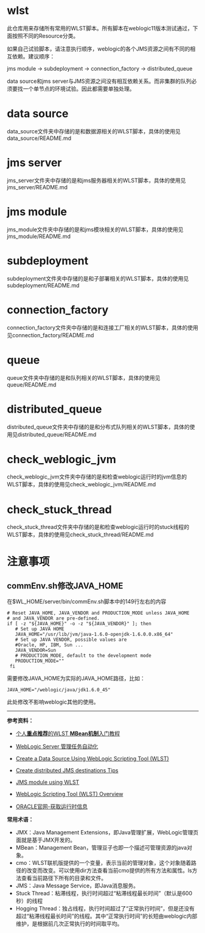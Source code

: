# wlst

此仓库用来存储所有常用的WLST脚本。所有脚本在weblogic11版本测试通过，下面按照不同的Resource分类。

如果自己试验脚本，请注意执行顺序，weblogic的各个JMS资源之间有不同的相互依赖。建议顺序：

jms module -> subdeployment -> connection_factory -> distributed_queue

data source和jms server与JMS资源之间没有相互依赖关系。而非集群的队列必须要找一个单节点的环境试验。因此都需要单独处理。

# data source

data_source文件夹中存储的是和数据源相关的WLST脚本，具体的使用见data_source/README.md

# jms server

jms_server文件夹中存储的是和jms服务器相关的WLST脚本，具体的使用见jms_server/README.md

# jms module

jms_module文件夹中存储的是和jms模块相关的WLST脚本，具体的使用见jms_module/README.md

# subdeployment

subdeployment文件夹中存储的是和子部署相关的WLST脚本，具体的使用见subdeployment/README.md

# connection_factory

connection_factory文件夹中存储的是和连接工厂相关的WLST脚本，具体的使用见connection_factory/README.md

# queue

queue文件夹中存储的是和队列相关的WLST脚本，具体的使用见queue/README.md

# distributed_queue

distributed_queue文件夹中存储的是和分布式队列相关的WLST脚本，具体的使用见distributed_queue/README.md

# check_weblogic_jvm

check_weblogic_jvm文件夹中存储的是和检查weblogic运行时的jvm信息的WLST脚本，具体的使用见check_weblogic_jvm/README.md

# check_stuck_thread

check_stuck_thread文件夹中存储的是和检查weblogic运行时的stuck线程的WLST脚本，具体的使用见check_stuck_thread/README.md

# 注意事项

## commEnv.sh修改JAVA_HOME

在$WL_HOME/server/bin/commEnv.sh脚本中的149行左右的内容

```shell
# Reset JAVA_HOME, JAVA_VENDOR and PRODUCTION_MODE unless JAVA_HOME
# and JAVA_VENDOR are pre-defined.
if [ -z "${JAVA_HOME}" -o -z "${JAVA_VENDOR}" ]; then
   # Set up JAVA HOME
   JAVA_HOME="/usr/lib/jvm/java-1.6.0-openjdk-1.6.0.0.x86_64"
   # Set up JAVA VENDOR, possible values are
   #Oracle, HP, IBM, Sun ...
   JAVA_VENDOR=Sun
   # PRODUCTION_MODE, default to the development mode
   PRODUCTION_MODE=""
 fi
```

需要修改JAVA_HOME为实际的JAVA_HOME路径，比如：

```shell
JAVA_HOME="/weblogic/java/jdk1.6.0_45"
```

此处修改不影响weblogic其他的使用。

---

**参考资料：**

- [个人**重点推荐**的WLST **MBean机制**入门教程](http://www.beansoft.biz/weblogic/docs92/config_scripting/nav_edit.html)


- [WebLogic Server 管理任务自动化](http://www.beansoft.biz/weblogic/docs92/config_scripting/config_WLS.html#wp1004872)


- [Create a Data Source Using WebLogic Scripting Tool (WLST)](https://oracle-base.com/articles/web/wlst-create-data-source#properties)


- [Create distributed JMS destinations Tips](http://www.dba-oracle.com/t_weblogic_create_distributed_jms_destinations.htm)
- [JMS module using WLST](http://wlstbyexamples.blogspot.com/2013/01/this-post-is-continous-series-of-jms.html#.WRVipmJ97Dc)
- [WebLogic Scripting Tool (WLST) Overview](http://wlstbyexamples.blogspot.jp/2010/05/weblogic-server-weblogic-scripting-tool.html#.WRVodWJ97Dd)
- [ORACLE官网-获取运行时信息](http://docs.oracle.com/cd/E15523_01/web.1111/e13715/monitoring.htm#WLSTG231)

**常用术语：**

- JMX：Java Management Extensions，即Java管理扩展，WebLogic管理页面就是基于JMX开发的。
- MBean：Management Bean，管理豆子也即一个描述可管理资源的java对象。
- cmo：WLST联机版提供的一个变量，表示当前的管理对象，这个对象随着路径的改变而改变。可以使用dir方法查看当前cmo提供的所有方法和属性。ls方法查看当前路径下所有的目录和文件。
- JMS：Java Message Service，即Java消息服务。
- Stuck Thread：粘滞线程，执行时间超过“粘滞线程最长时间”（默认是600秒）的线程
- Hogging Thread：独占线程，执行时间超过了“正常执行时间”，但是还没有超过“粘滞线程最长时间”的线程。其中“正常执行时间”的长短由weblogic内部维护，是根据前几次正常执行的时间取平均。